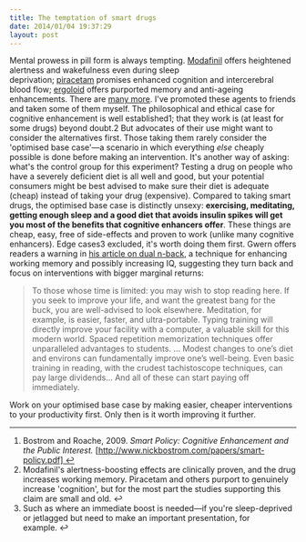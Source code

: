```yaml
---
title: The temptation of smart drugs
date: 2014/01/04 19:37:29
layout: post
---
```


Mental prowess in pill form is always tempting. [Modafinil](http://en.wikipedia.org/wiki/Modafinil) offers heightened alertness and wakefulness even during sleep deprivation; [piracetam](http://en.wikipedia.org/wiki/Piracetam) promises enhanced cognition and intercerebral blood flow; [ergoloid](http://en.wikipedia.org/wiki/Ergoloid) offers purported memory and anti-ageing enhancements. There are [many more](http://en.wikipedia.org/wiki/Nootropic#Drugs). I've promoted these agents to friends and taken some of them myself. The philosophical and ethical case for cognitive enhancement is well established1; that they work is (at least for some drugs) beyond doubt.2 But advocates of their use might want to consider the alternatives first. Those taking them rarely consider the 'optimised base case'—a scenario in which everything _else_ cheaply possible is done before making an intervention. It's another way of asking: what's the control group for this experiment? Testing a drug on people who have a severely deficient diet is all well and good, but your potential consumers might be best advised to make sure their diet is adequate (cheap) instead of taking your drug (expensive). Compared to taking smart drugs, the optimised base case is distinctly unsexy: **exercising, meditating, getting enough sleep and a good diet that avoids insulin spikes will get you most of the benefits that cognitive enhancers offer**. These things are cheap, easy, free of side-effects and proven to work (unlike many cognitive enhancers). Edge cases3 excluded, it's worth doing them first. Gwern offers readers a warning in [his article on dual n-back](http://www.gwern.net/DNB%20FAQ), a technique for enhancing working memory and possibly increasing IQ, suggesting they turn back and focus on interventions with bigger marginal returns:

> To those whose time is limited: you may wish to stop reading here. If you seek to improve your life, and want the greatest bang for the buck, you are well-advised to look elsewhere. Meditation, for example, is easier, faster, and ultra-portable. Typing training will directly improve your facility with a computer, a valuable skill for this modern world. Spaced repetition memorization techniques offer unparalleled advantages to students. ... Modest changes to one’s diet and environs can fundamentally improve one’s well-being. Even basic training in reading, with the crudest tachistoscope techniques, can pay large dividends... And all of these can start paying off immediately.

Work on your optimised base case by making easier, cheaper interventions to your productivity first. Only then is it worth improving it further.

* * *

  1. Bostrom and Roache, 2009. _Smart Policy: Cognitive Enhancement and the Public Interest._ [http://www.nickbostrom.com/papers/smart-policy.pdf] ↩
  2. Modafinil's alertness-boosting effects are clinically proven, and the drug increases working memory. Piracetam and others purport to genuinely increase 'cognition', but for the most part the studies supporting this claim are small and old. ↩
  3. Such as where an immediate boost is needed—if you're sleep-deprived or jetlagged but need to make an important presentation, for example. ↩
